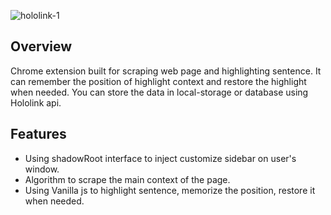 ![hololink-1](https://user-images.githubusercontent.com/57251712/132675529-a010c286-6b1f-440c-a648-0d8a747a37fa.png)

## Overview

Chrome extension built for scraping web page and highlighting sentence. It can remember the position of highlight context and restore the highlight when needed. You can store the data in local-storage or database using Hololink api.

## Features

- Using shadowRoot interface to inject customize sidebar on user's window.
- Algorithm to scrape the main context of the page.
- Using Vanilla js to highlight sentence, memorize the position, restore it when needed.



